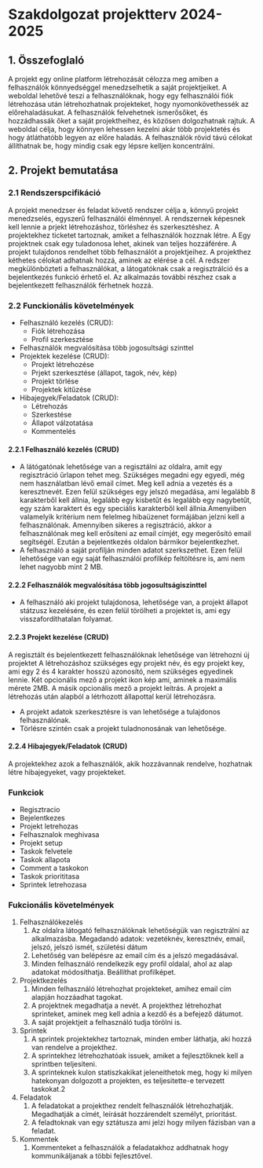# Szakdolgozat projektterv 2024-2025

## 1. Összefoglaló
A projekt egy online platform létrehozását célozza meg amiben a felhasználók könnyedséggel menedzselhetik a saját projektjeiket. A weboldal lehetővé teszi a felhasználóknak, hogy egy felhasználói fiók létrehozása után létrehozhatnak projekteket, hogy nyomonkövethessék az előrehaladásukat. A felhasználók felvehetnek ismerősőket, és hozzádhassák őket a saját projektheihez, és közösen dolgozhatnak rajtuk. A weboldal célja, hogy könnyen lehessen kezelni akár több projektetés és hogy átláthatóbb legyen az előre haladás. A felhasználók rövid távú célokat állíthatnak be, hogy mindig csak egy lépsre kelljen koncentrálni. 

## 2. Projekt bemutatása

### 2.1 Rendszerspcifikáció

A projekt menedzser és feladat követő rendszer célja a, könnyű projekt menedzselés, egyszerű felhasználói élménnyel. A rendszernek képesnek kell lennie a prjekt létrehozáshoz, törléshez és szerkesztéshez. A projektekhez ticketet tartoznak, amiket a felhasználók hozznak létre. A Egy projektnek csak egy tuladonosa lehet, akinek van teljes hozzáférére. A projekt tulajdonos rendelhet több felhasználót a projektjeihez. A projekthez kéthetes célokat adhatnak hozzá, aminek az elérése a cél. A redszer megkülönbözteti a felhasználókat, a látogatóknak csak a regisztrálció és a bejelentkezés funkció érhető el. Az alkalmazás további részhez csak a bejelentkezett felhasználók férhetnek hozzá.

### 2.2 Funckionális követelmények
- Felhasználó kezelés (CRUD):
	- Fiók létrehozása
	- Profil szerkesztése
- Felhasználók megvalósítása több jogosultsági szinttel
- Projektek kezelése (CRUD): 
	- Projekt létrehozése
	- Prjekt szerkesztése (állapot, tagok, név, kép)
	- Projekt törlése
	- Projektek kitűzése
- Hibajegyek/Feladatok (CRUD):
	- Létrehozás
	- Szerkestése
	- Állapot válzotatása
	- Kommentelés

#### 2.2.1 Felhasználó kezelés (CRUD)

- A látógatónak lehetősége van a regisztálni az oldalra, amit egy regisztráció űrlapon tehet meg. Szükséges megadni egy egyedi, még nem használatban lévő email címet. Meg kell adnia a vezetés és a keresztnevét. Ezen felül szükséges egy jelszó megadása, ami legalább 8 karakterből kell állnia, legalább egy kisbetűt és legalább egy nagybetűt, egy szám karaktert és egy speciális karakterből kell állnia.Amenyiiben valamelyik kritérium nem felelmeg hibaüzenet formájában jelzni kell a felhasználónak. Amennyiben sikeres a regisztráció, akkor a felhasználónak meg kell erősíteni az email címjét, egy megerősító email segítségél. Ezután a bejelentkezés oldalon bármikor bejelentkezhet.
- A felhasználó a saját profilján minden adatot szerkszethet. Ezen felül lehetősége van egy saját felhasználói profilkép feltöltésre is, ami nem lehet nagyobb mint 2 MB.
#### 2.2.2 Felhasználók megvalósítása több jogosultságiszinttel
- A felhasználó aki projekt tulajdonosa, lehetősége van, a projekt állapot státzusz kezelésére, és ezen felül törölheti a projektet is, ami egy visszafordíthatalan folyamat.

#### 2.2.3 Projekt kezelése (CRUD)

A regisztált és bejelentkezett felhasználóknak lehetősége van létrehozni új projektet A létrehozáshoz szükséges egy projekt név, és egy projekt key, ami egy 2 és 4 karakter hosszú azonosító, nem szükséges egyedinek lennie. Két opcionális mező a projekt ikon kép ami, aminek a maximális mérete 2MB. A másik opcionális mező a projekt leítrás. A projekt a létrehozás után alapból a létrhozott állapottal kerül létrehozásra.
- A projekt adatok szerkesztésre is van lehetősége a tulajdonos felhasználónak.
- Törlésre szintén csak a projekt tuladnonosának van lehetősége.

#### 2.2.4 Hibajegyek/Feladatok (CRUD)
 A projektekhez azok a felhasználók, akik hozzávannak rendelve, hozhatnak létre hibajegyeket, vagy projekteket.
 

### Funkciok

- Regisztracio
- Bejelentkezes
- Projekt letrehozas
- Felhasznalok meghivasa
- Projekt setup
- Taskok felvetele
- Taskok allapota
- Comment a taskokon
- Taskok priorititasa
- Sprintek letrehozasa

### Fukcionális követelmények

1. Felhasználókezelés
   1. Az oldalra látogató felhasználóknak lehetőségük van regisztrálni az alkalmazásba. Megadandó adatok: vezetéknév, keresztnév, email, jelszó, jelszó ismét, születési dátum
   2. Lehetőség van belépésre az email cím és a jelszó megadásával.
   3. Minden felhasználó rendelkezik egy profil oldalal, ahol az alap adatokat módosíthatja. Beállíthat profilképet.
2. Projektkezelés
   1. Minden felhasználó létrehozhat projekteket, amihez email cím alapján hozzáadhat tagokat.
   2. A projektnek megadhatja a nevét. A projekthez létrehozhat sprinteket, aminek meg kell adnia a kezdő és a befejező dátumot.
   3. A saját projektjeit a felhasználó tudja törölni is.
3. Sprintek
   1. A sprintek projektekhez tartoznak, minden ember láthatja, aki hozzá van rendelve a projekthez.
   2. A sprintekhez létrehozhatóak issuek, amiket a fejlesztőknek kell a sprintben teljesíteni.
   3. A sprinteknek kulon statiszkakikat jeleneithetok meg, hogy ki milyen hatekonyan dolgozott a projekten, es teljesitette-e tervezett taskokat.2
4. Feladatok
   1. A feladatokat a projekthez rendelt felhasználók létrehozhatják. Megadhatják a címét, leírását hozzárendelt személyt, prioritást.
   2. A feladtoknak van egy sztátusza ami jelzi hogy milyen fázisban van a feladat.
5. Kommentek
   1. Kommenteket a felhasználók a feladatakhoz addhatnak hogy kommunikáljanak a többi fejlesztővel.
